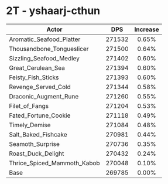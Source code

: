 # 2T - yshaarj-cthun
| Actor | DPS | Increase |
|---|:---:|:---:|
|Aromatic_Seafood_Platter|271532|0.65%|
|Thousandbone_Tongueslicer|271500|0.64%|
|Sizzling_Seafood_Medley|271402|0.60%|
|Great_Cerulean_Sea|271394|0.60%|
|Feisty_Fish_Sticks|271393|0.60%|
|Revenge_Served_Cold|271344|0.58%|
|Draconic_Augment_Rune|271260|0.55%|
|Filet_of_Fangs|271204|0.53%|
|Fated_Fortune_Cookie|271118|0.49%|
|Timely_Demise|271084|0.48%|
|Salt_Baked_Fishcake|270981|0.44%|
|Seamoth_Surprise|270736|0.35%|
|Roast_Duck_Delight|270432|0.24%|
|Thrice_Spiced_Mammoth_Kabob|270048|0.10%|
|Base|269785|0.00%|
